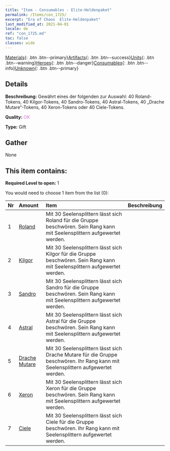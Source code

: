 ```yaml
---
title: "Item - Consumables - Elite-Heldenpaket​"
permalink: /Items/con_1725/
excerpt: "Era of Chaos  Elite-Heldenpaket​"
last_modified_at: 2021-04-01
locale: de
ref: "con_1725.md"
toc: false
classes: wide
---
```

 [Materials](/de/Items/){: .btn .btn--primary}[Artifacts](/de/Items/Artifacts/){: .btn .btn--success}[Units](/de/Items/Units/){: .btn .btn--warning}[Heroes](/de/Items/Heroes/){: .btn .btn--danger}[Consumables](/de/Items/Consumables/){: .btn .btn--info}[Unknown](/de/Items/Unknown/){: .btn .btn--primary}

## Details
 **Beschreibung:** Gewährt eines der folgenden zur Auswahl: 40 Roland-Tokens, 40 Kilgor-Tokens, 40 Sandro-Tokens, 40 Astral-Tokens, 40 „Drache Mutare“-Tokens, 40 Xeron-Tokens oder 40 Ciele-Tokens.

 **Quality:** <span style="color: #DA70D6">OK</span>

 **Type:** Gift

## Gather

  None

## This item contains:

 **Required Level to open:** 1

 You would need to choose 1 item from the list (0):

  | Nr | Amount |     Item    | Beschreibung |
  |:---|:-------|:------------|:-----------:|
  | 1 | [Roland](/de/Items/her_362/) | Mit 30 Seelensplittern lässt sich Roland für die Gruppe beschwören. Sein Rang kann mit Seelensplittern aufgewertet werden. | 
  | 2 | [Kilgor](/de/Items/her_374/) | Mit 30 Seelensplittern lässt sich Kilgor für die Gruppe beschwören. Sein Rang kann mit Seelensplittern aufgewertet werden. | 
  | 3 | [Sandro](/de/Items/her_371/) | Mit 30 Seelensplittern lässt sich Sandro für die Gruppe beschwören. Sein Rang kann mit Seelensplittern aufgewertet werden. | 
  | 4 | [Astral](/de/Items/her_388/) | Mit 30 Seelensplittern lässt sich Astral für die Gruppe beschwören. Sein Rang kann mit Seelensplittern aufgewertet werden. | 
  | 5 | [Drache Mutare](/de/Items/her_390/) | Mit 30 Seelensplittern lässt sich Drache Mutare für die Gruppe beschwören. Ihr Rang kann mit Seelensplittern aufgewertet werden. | 
  | 6 | [Xeron](/de/Items/her_383/) | Mit 30 Seelensplittern lässt sich Xeron für die Gruppe beschwören. Sein Rang kann mit Seelensplittern aufgewertet werden. | 
  | 7 | [Ciele](/de/Items/her_382/) | Mit 30 Seelensplittern lässt sich Ciele für die Gruppe beschwören. Ihr Rang kann mit Seelensplittern aufgewertet werden. | 
